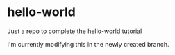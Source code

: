 # hello-world
Just a repo to complete the hello-world tutorial

I'm currently modifying this in the newly created branch.
